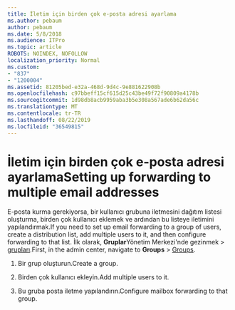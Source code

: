 ```yaml
---
title: İletim için birden çok e-posta adresi ayarlama
ms.author: pebaum
author: pebaum
ms.date: 5/8/2018
ms.audience: ITPro
ms.topic: article
ROBOTS: NOINDEX, NOFOLLOW
localization_priority: Normal
ms.custom:
- "837"
- "1200004"
ms.assetid: 81205bed-e32a-468d-9d4c-9e881622908b
ms.openlocfilehash: c97bbeff15cf615d25c43be49f72f90809a4178b
ms.sourcegitcommit: 1d98db8acb9959aba3b5e308a567ade6b62da56c
ms.translationtype: MT
ms.contentlocale: tr-TR
ms.lasthandoff: 08/22/2019
ms.locfileid: "36549815"
---
```

# <a name="setting-up-forwarding-to-multiple-email-addresses"></a><span data-ttu-id="edbae-102">İletim için birden çok e-posta adresi ayarlama</span><span class="sxs-lookup"><span data-stu-id="edbae-102">Setting up forwarding to multiple email addresses</span></span>

<span data-ttu-id="edbae-103">E-posta kurma gerekiyorsa, bir kullanıcı grubuna iletmesini dağıtım listesi oluşturma, birden çok kullanıcı eklemek ve ardından bu listeye iletimini yapılandırmak.</span><span class="sxs-lookup"><span data-stu-id="edbae-103">If you need to set up email forwarding to a group of users, create a distribution list, add multiple users to it, and then configure forwarding to that list.</span></span> <span data-ttu-id="edbae-104">İlk olarak, **Gruplar**Yönetim Merkezi'nde gezinmek > [grupları](https://portal.office.com/adminportal/home#/groups).</span><span class="sxs-lookup"><span data-stu-id="edbae-104">First, in the admin center, navigate to **Groups** > [Groups](https://portal.office.com/adminportal/home#/groups).</span></span>
  
1. <span data-ttu-id="edbae-105">Bir grup oluşturun.</span><span class="sxs-lookup"><span data-stu-id="edbae-105">Create a group.</span></span>

2. <span data-ttu-id="edbae-106">Birden çok kullanıcı ekleyin.</span><span class="sxs-lookup"><span data-stu-id="edbae-106">Add multiple users to it.</span></span>

3. <span data-ttu-id="edbae-107">Bu gruba posta iletme yapılandırın.</span><span class="sxs-lookup"><span data-stu-id="edbae-107">Configure mailbox forwarding to that group.</span></span>
